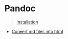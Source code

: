 # Pandoc

> [Installation](https://pandoc.org/installing.html)<br> 

- [Convert md files into html](https://gist.github.com/atelierbram/09c8fb742f1518f09ff9e4338ab8f7fb)<br>



